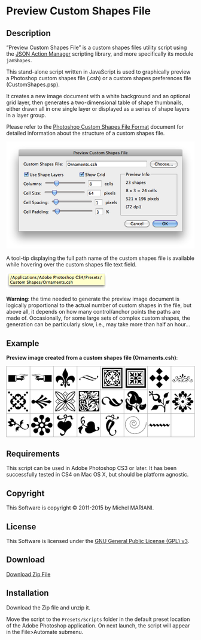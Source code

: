 # Preview Custom Shapes File

## Description

“Preview Custom Shapes File” is a custom shapes files utility script using the [JSON Action Manager](/JSON-Action-Manager) scripting library, and more specifically its module `jamShapes`.

This stand-alone script written in JavaScript is used to graphically preview a Photoshop custom shapes file (.csh) or a custom shapes preferences file (CustomShapes.psp).

It creates a new image document with a white background and an optional grid layer, then generates a two-dimensional table of shape thumbnails, either drawn all in one single layer or displayed as a series of shape layers in a layer group.

Please refer to the [Photoshop Custom Shapes File Format](/Documentation/custom-shapes-file-format.html) document for detailed information about the structure of a custom shapes file.

![Preview Custom Shapes File Dialog (Mac OS X)](images/Preview-Custom-Shapes-File-Dialog-Mac-OS-X.png)

A tool-tip displaying the full path name of the custom shapes file is available while hovering over the custom shapes file text field.

![Custom Shapes File Help Tip (Mac OS X)](images/Custom-Shapes-File-Help-Tip.png)

**Warning**: the time needed to generate the preview image document is logically proportional to the actual number of custom shapes in the file, but above all, it depends on how many control/anchor points the paths are made of. Occasionally, for some large sets of complex custom shapes, the generation can be particularly slow, i.e., may take more than half an hour…

## Example

**Preview image created from a custom shapes file (Ornaments.csh)**:

![Ornaments (23 shapes)](images/Ornaments-23-shapes.png)

## Requirements

This script can be used in Adobe Photoshop CS3 or later. It has been successfully tested in CS4 on Mac OS X, but should be platform agnostic.

## Copyright

This Software is copyright © 2011-2015 by Michel MARIANI.

## License

This Software is licensed under the [GNU General Public License (GPL) v3](https://www.gnu.org/licenses/gpl.html).

## Download

[Download Zip File](/Downloads/Preview-Custom-Shapes-File-2.3.zip)

## Installation

Download the Zip file and unzip it.

Move the script to the `Presets/Scripts` folder in the default preset location of the Adobe Photoshop application. On next launch, the script will appear in the File>Automate submenu.
